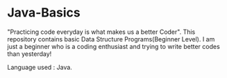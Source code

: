 # Java-Basics
"Practicing code everyday is what makes us a better Coder". This repository contains basic Data Structure Programs(Beginner Level).
I am just a beginner who is a coding enthusiast and trying to write better codes than yesterday!

Language used : Java.
